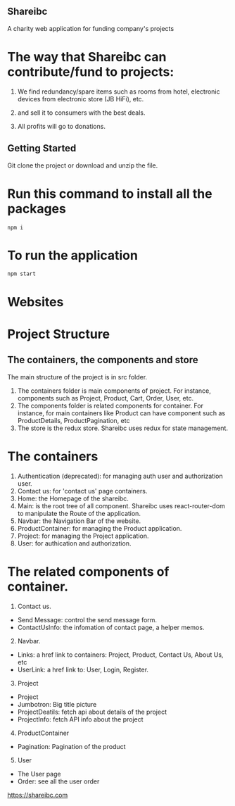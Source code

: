 ## Shareibc

A charity web application for funding company's projects

# The way that Shareibc can contribute/fund to projects:
1. We find redundancy/spare items such as rooms from hotel, electronic devices from electronic store (JB HiFi), etc.

2. and sell it to consumers with the best deals.

3. All profits will go to donations.
## Getting Started
Git clone the project or download and unzip the file.

# Run this command to install all the packages
```
npm i
```
# To run the application
```
npm start
```

# Websites

# Project Structure
## The containers, the components and store
The main structure of the project is in src folder.
1. The containers folder is main components of project. For instance, components such as Project, Product, Cart, Order, User, etc.
2. The components folder is related components for container. For instance, for main containers like Product can have component such as ProductDetails, ProductPagination, etc
3. The store is the redux store. Shareibc uses redux for state management.

# The containers
1. Authentication (deprecated): for managing auth user and authorization user.
2. Contact us: for 'contact us' page containers.
3. Home: the Homepage of the shareibc.
4. Main: is the root tree of all component. Shareibc uses react-router-dom to manipulate the Route of the application.
5. Navbar: the Navigation Bar of the website.
6. ProductContainer: for managing the Product application.
7. Project: for managing the Project application.
8. User: for authication and authorization.

# The related components of container.
1. Contact us.
  * Send Message: control the send message form.
  * ContactUsInfo: the infomation of contact page, a helper memos.
2. Navbar.
  * Links: a href link to containers: Project, Product, Contact Us, About Us, etc
  * UserLink: a href link to: User, Login, Register.
3. Project
  * Project
  * Jumbotron: Big title picture
  * ProjectDeatils: fetch api about details of the project
  * ProjectInfo: fetch API info about the project
4. ProductContainer
  * Pagination: Pagination of the product
5. User
  * The User page
  * Order: see all the user order

https://shareibc.com
